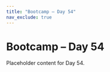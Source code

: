 ```yaml
---
title: "Bootcamp – Day 54"
nav_exclude: true
---
```


# Bootcamp – Day 54

Placeholder content for Day 54.

